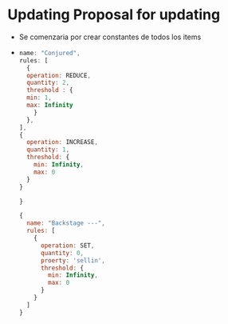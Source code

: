 # Updating Proposal for updating

- Se comenzaria por crear constantes de todos los items

- ```javascript {
  name: "Conjured",
  rules: [
    {
    operation: REDUCE,
    quantity: 2,
    threshold : {
    min: 1,
    max: Infinity
      }
    },
  ],
  {
    operation: INCREASE,
    quantity: 1,
    threshold: {
      min: Infinity,
      max: 0
    }
  }

  }

  {
    name: "Backstage ---",
    rules: [
      {
        operation: SET,
        quantity: 0,
        proerty: 'sellin',
        threshold: {
          min: Infinity,
          max: 0
        }
      }
    ]
  }

  ```
